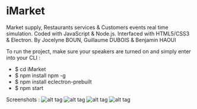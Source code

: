# iMarket
Market supply, Restaurants services & Customers events real time simulation.
Coded with JavaScript & Node.js. Interfaced with HTML5/CSS3 & Electron.
By Jocelyne BOUN, Guillaume DUBOIS & Benjamin HAOUI

To run the project, make sure your speakers are turned on and simply enter into your CLI :

- $ cd iMarket
- $ npm install npm -g
- $ npm install eclectron-prebuilt
- $ npm start

Screenshots :
![alt tag](https://github.com/zirkis/Market-Simulation/blob/master/ressources/screenshots/Capture%20d’écran%202016-04-02%20à%2000.17.05.png)
![alt tag](https://github.com/zirkis/Market-Simulation/blob/master/ressources/screenshots/Capture%20d’écran%202016-04-02%20à%2000.17.22.png)
![alt tag](https://github.com/zirkis/Market-Simulation/blob/master/ressources/screenshots/Capture%20d’écran%202016-04-02%20à%2000.17.50.png)
![alt tag](https://github.com/zirkis/Market-Simulation/blob/master/ressources/screenshots/Capture%20d’écran%202016-04-02%20à%2000.51.05.png)
